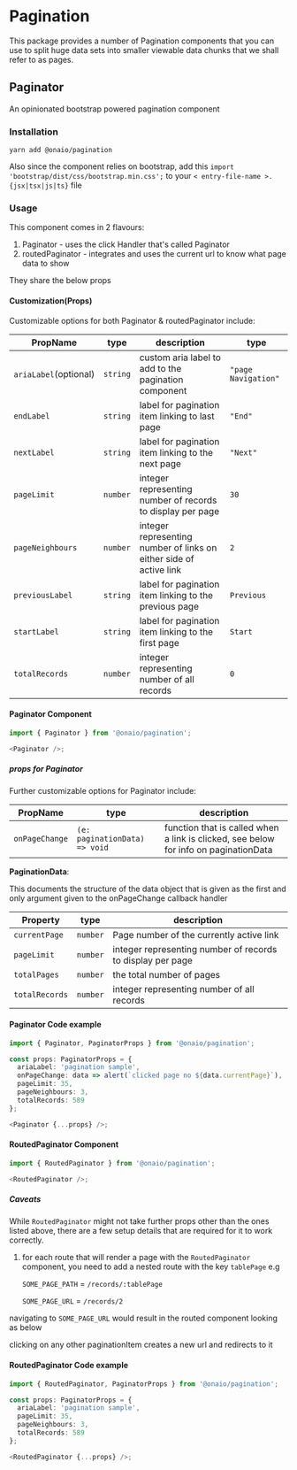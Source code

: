 # Pagination

This package provides a number of Pagination components that you can use to split
huge data sets into smaller viewable data chunks that we shall refer to as pages.

## Paginator

An opinionated bootstrap powered pagination component

### Installation

```node
yarn add @onaio/pagination
```

Also since the component relies on bootstrap, add this `import 'bootstrap/dist/css/bootstrap.min.css';` to your `< entry-file-name >.{jsx|tsx|js|ts}` file

### Usage

This component comes in 2 flavours:

1. Paginator - uses the click Handler that's called Paginator
2. routedPaginator - integrates and uses the current url to know what page data to show

They share the below props

#### Customization(Props)

Customizable options for both Paginator & routedPaginator include:

| PropName              | type     | description                                                        | type                |
| --------------------- | -------- | ------------------------------------------------------------------ | ------------------- |
| `ariaLabel`(optional) | `string` | custom aria label to add to the pagination component               | `"page Navigation"` |
| `endLabel`            | `string` | label for pagination item linking to last page                     | `"End"`             |
| `nextLabel`           | `string` | label for pagination item linking to the next page                 | `"Next"`            |
| `pageLimit`           | `number` | integer representing number of records to display per page         | `30`                |
| `pageNeighbours`      | `number` | integer representing number of links on either side of active link | `2`                 |
| `previousLabel`       | `string` | label for pagination item linking to the previous page             | `Previous`          |
| `startLabel`          | `string` | label for pagination item linking to the first page                | `Start`             |
| `totalRecords`        | `number` | integer representing number of all records                         | `0`                 |

#### **Paginator Component**

```typescript
import { Paginator } from '@onaio/pagination';

<Paginator />;
```

##### _props for Paginator_

Further customizable options for Paginator include:

| PropName       | type                          | description                                                                          |
| -------------- | ----------------------------- | ------------------------------------------------------------------------------------ |
| `onPageChange` | `(e: paginationData) => void` | function that is called when a link is clicked, see below for info on paginationData |

**PaginationData**:

This documents the structure of the data object that is given as the first and only argument given to the onPageChange callback handler

| Property       | type     | description                                                |
| -------------- | -------- | ---------------------------------------------------------- |
| `currentPage`  | `number` | Page number of the currently active link                   |
| `pageLimit`    | `number` | integer representing number of records to display per page |
| `totalPages`   | `number` | the total number of pages                                  |
| `totalRecords` | `number` | integer representing number of all records                 |

#### Paginator Code example

```typescript
import { Paginator, PaginatorProps } from '@onaio/pagination';

const props: PaginatorProps = {
  ariaLabel: 'pagination sample',
  onPageChange: data => alert(`clicked page no ${data.currentPage}`),
  pageLimit: 35,
  pageNeighbours: 3,
  totalRecords: 589
};

<Paginator {...props} />;
```

#### **RoutedPaginator Component**

```typescript
import { RoutedPaginator } from '@onaio/pagination';

<RoutedPaginator />;
```

##### _Caveats_

While `RoutedPaginator` might not take further props other than the ones listed above, there are a few setup
details that are required for it to work correctly.

1. for each route that will render a page with the `RoutedPaginator` component, you need to add a nested route with the key `tablePage` e.g

   `SOME_PAGE_PATH` = `/records/:tablePage`

   `SOME_PAGE_URL` = `/records/2`

navigating to `SOME_PAGE_URL` would result in the routed component looking as below

clicking on any other paginationItem creates a new url and redirects to it

#### RoutedPaginator Code example

```typescript
import { RoutedPaginator, PaginatorProps } from '@onaio/pagination';

const props: PaginatorProps = {
  ariaLabel: 'pagination sample',
  pageLimit: 35,
  pageNeighbours: 3,
  totalRecords: 589
};

<RoutedPaginator {...props} />;
```
